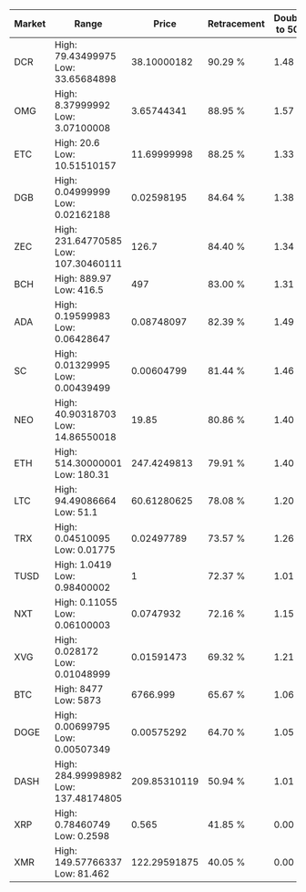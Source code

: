 | Market | Range | Price| Retracement | Doubles to 50% |
| --- | --- | --- | --- | --- |
| DCR | High: 79.43499975<br />Low: 33.65684898 | 38.10000182 | 90.29 % | 1.48 |
| OMG | High: 8.37999992<br />Low: 3.07100008 | 3.65744341 | 88.95 % | 1.57 |
| ETC | High: 20.6<br />Low: 10.51510157 | 11.69999998 | 88.25 % | 1.33 |
| DGB | High: 0.04999999<br />Low: 0.02162188 | 0.02598195 | 84.64 % | 1.38 |
| ZEC | High: 231.64770585<br />Low: 107.30460111 | 126.7 | 84.40 % | 1.34 |
| BCH | High: 889.97<br />Low: 416.5 | 497 | 83.00 % | 1.31 |
| ADA | High: 0.19599983<br />Low: 0.06428647 | 0.08748097 | 82.39 % | 1.49 |
| SC | High: 0.01329995<br />Low: 0.00439499 | 0.00604799 | 81.44 % | 1.46 |
| NEO | High: 40.90318703<br />Low: 14.86550018 | 19.85 | 80.86 % | 1.40 |
| ETH | High: 514.30000001<br />Low: 180.31 | 247.4249813 | 79.91 % | 1.40 |
| LTC | High: 94.49086664<br />Low: 51.1 | 60.61280625 | 78.08 % | 1.20 |
| TRX | High: 0.04510095<br />Low: 0.01775 | 0.02497789 | 73.57 % | 1.26 |
| TUSD | High: 1.0419<br />Low: 0.98400002 | 1 | 72.37 % | 1.01 |
| NXT | High: 0.11055<br />Low: 0.06100003 | 0.0747932 | 72.16 % | 1.15 |
| XVG | High: 0.028172<br />Low: 0.01048999 | 0.01591473 | 69.32 % | 1.21 |
| BTC | High: 8477<br />Low: 5873 | 6766.999 | 65.67 % | 1.06 |
| DOGE | High: 0.00699795<br />Low: 0.00507349 | 0.00575292 | 64.70 % | 1.05 |
| DASH | High: 284.99998982<br />Low: 137.48174805 | 209.85310119 | 50.94 % | 1.01 |
| XRP | High: 0.78460749<br />Low: 0.2598 | 0.565 | 41.85 % | 0.00 |
| XMR | High: 149.57766337<br />Low: 81.462 | 122.29591875 | 40.05 % | 0.00 |
